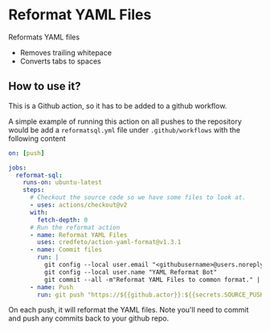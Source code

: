 # Reformat YAML Files

Reformats YAML files

* Removes trailing whitepace
* Converts tabs to spaces

## How to use it?
This is a Github action, so it has to be added to a github workflow.  

A simple example of running this action on all pushes to the repository would be
add a `reformatsql.yml` file under `.github/workflows` with the following content
```yaml
on: [push]

jobs:
  reformat-sql:
    runs-on: ubuntu-latest
    steps:
      # Checkout the source code so we have some files to look at.
      - uses: actions/checkout@v2
      with:
        fetch-depth: 0
      # Run the reformat action
      - name: Reformat YAML Files
        uses: credfeto/action-yaml-format@v1.3.1
      - name: Commit files
        run: |
          git config --local user.email "<githubusername>@users.noreply.github.com"
          git config --local user.name "YAML Reformat Bot"
          git commit --all -m"Reformat YAML Files to common format." || true
      - name: Push
        run: git push "https://${{github.actor}}:${{secrets.SOURCE_PUSH_TOKEN}}@github.com/${{github.repository}}.git" "HEAD:${{ env.GIT_BRANCH }}"
```

On each push, it will reformat the YAML files.  Note you'll need to commit and push any commits back to your github repo. 
